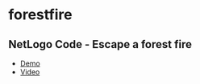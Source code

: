 # forestfire

## NetLogo Code - Escape a forest fire

-   [Demo](https://forestfire.surge.sh)
-   [Video](https://forestfire.surge.sh/fire.mp4)
